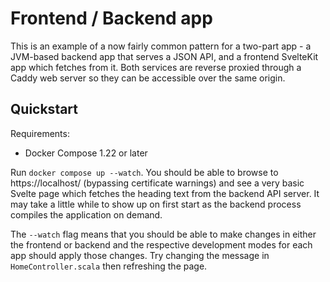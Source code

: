 # Frontend / Backend app

This is an example of a now fairly common pattern for a two-part app - a JVM-based backend app that serves a JSON API, and a frontend SvelteKit app which fetches from it. Both services are reverse proxied through a Caddy web server so they can be accessible over the same origin.

## Quickstart

Requirements:

* Docker Compose 1.22 or later

Run `docker compose up --watch`. You should be able to browse to https://localhost/ (bypassing certificate warnings) and see a very basic Svelte page which fetches the heading text from the backend API server. It may take a little while to show up on first start as the backend process compiles the application on demand.

The `--watch` flag means that you should be able to make changes in either the frontend or backend and the respective development modes for each app should apply those changes. Try changing the message in `HomeController.scala` then refreshing the page.